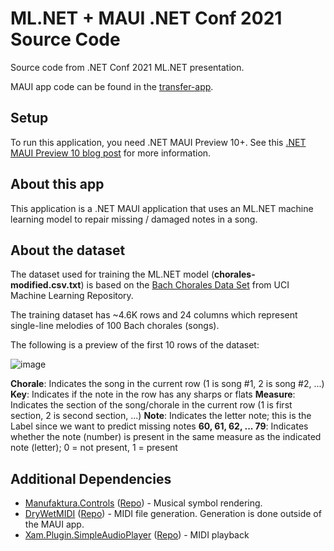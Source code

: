 # ML.NET + MAUI .NET Conf 2021 Source Code

Source code from .NET Conf 2021 ML.NET presentation.

MAUI app code can be found in the [transfer-app](https://github.com/luisquintanilla/dotnet-conf-2021-ml/tree/transfer-app).

## Setup

To run this application, you need .NET MAUI Preview 10+. See this [.NET MAUI Preview 10 blog post](https://devblogs.microsoft.com/dotnet/announcing-net-maui-preview-10/) for more information.

## About this app

This application is a .NET MAUI application that uses an ML.NET machine learning model to repair missing / damaged notes in a song.

## About the dataset

The dataset used for training the ML.NET model (**chorales-modified.csv.txt**) is based on the [Bach Chorales Data Set](https://archive.ics.uci.edu/ml/datasets/Bach+Chorales) from UCI Machine Learning Repository.

The training dataset has ~4.6K rows and 24 columns which represent single-line melodies of 100 Bach chorales (songs).

The following is a preview of the first 10 rows of the dataset:

![image](https://user-images.githubusercontent.com/10437687/141131974-9a8cf169-e26f-4707-821b-e1d49ae7494e.png)

**Chorale**: Indicates the song in the current row (1 is song #1, 2 is song #2, ...)
**Key**: Indicates if the note in the row has any sharps or flats
**Measure**: Indicates the section of the song/chorale in the current row (1 is first section, 2 is second section, ...)
**Note**: Indicates the letter note; this is the Label since we want to predict missing notes
**60, 61, 62, ... 79**: Indicates whether the note (number) is present in the same measure as the indicated note (letter); 0 = not present, 1 = present

## Additional Dependencies

- [Manufaktura.Controls](http://manufaktura-controls.com/en-US/Articles/) ([Repo](https://bitbucket.org/Ajcek/manufakturalibraries/src/master/)) - Musical symbol rendering.
- [DryWetMIDI](https://melanchall.github.io/drywetmidi/) ([Repo](https://github.com/melanchall/drywetmidi)) - MIDI file generation. Generation is done outside of the MAUI app.
- [Xam.Plugin.SimpleAudioPlayer](https://www.nuget.org/packages/Xam.Plugin.SimpleAudioPlayer) ([Repo](https://github.com/adrianstevens/Xamarin-Plugins/tree/master/SimpleAudioPlayer)) - MIDI playback
